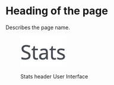 # Heading of the page

Describes the page name.

<figure><img src="../../../.gitbook/assets/image (11).png" alt="Stats header User Interface"><figcaption><p>Stats header User Interface</p></figcaption></figure>
